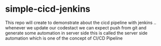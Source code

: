 # simple-cicd-jenkins
This repo will create to demonstrate about the cicd pipeline with jenkins .. whenever we update our codestact we can expect push from git and generate some automation in server side this is called the server side automation which is one of the concept of CI/CD Pipeline  
